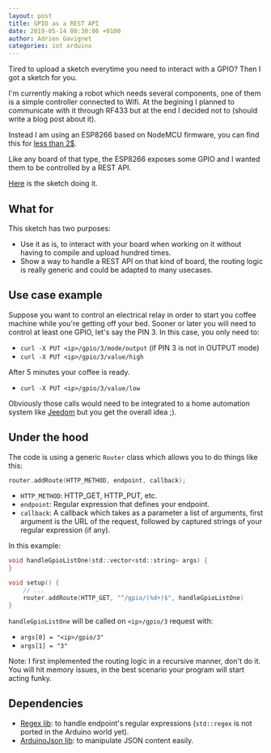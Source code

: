 ```yaml
---
layout: post
title: GPIO as a REST API
date: 2019-05-14 00:30:06 +0100
author: Adrien Gavignet
categories: iot arduino
---
```


Tired to upload a sketch everytime you need to interact with a GPIO?
Then I got a sketch for you.

I'm currently making a robot which needs several components, one of them is a simple controller connected to Wifi.
At the begining I planned to communicate with it through RF433 but at the end I decided not to (should write a blog post about it).

Instead I am using an ESP8266 based on NodeMCU firmware, you can find this for [less than 2$](https://fr.aliexpress.com/item/V2-4M-4FLASH-NodeMcu-Lua-WIFI-Networking-development-board-Based-ESP8266/32647690484.html).

Like any board of that type, the ESP8266 exposes some GPIO and I wanted them to be controlled by a REST API.

[Here](https://github.com/hasboeuf/domiotic/blob/master/arduino/nodemcu/restforgpio/README.md) is the sketch doing it.

## What for

This sketch has two purposes:

* Use it as is, to interact with your board when working on it without having to compile and upload hundred times.
* Show a way to handle a REST API on that kind of board, the routing logic is really generic and could be adapted to many usecases.

## Use case example

Suppose you want to control an electrical relay in order to start you coffee machine while you're getting off your bed. Sooner or later you will need to control at least one GPIO, let's say the PIN 3. In this case, you only need to:

* `curl -X PUT <ip>/gpio/3/mode/output` (if PIN 3 is not in OUTPUT mode)
* `curl -X PUT <ip>/gpio/3/value/high`

After 5 minutes your coffee is ready.

* `curl -X PUT <ip>/gpio/3/value/low`

Obviously those calls would need to be integrated to a home automation system like [Jeedom](https://www.jeedom.com/site/en/) but you get the overall idea ;).

## Under the hood

The code is using a generic `Router` class which allows you to do things like this:

```c
router.addRoute(HTTP_METHOD, endpoint, callback);
```

* `HTTP_METHOD`: HTTP_GET, HTTP_PUT, etc.
* `endpoint`: Regular expression that defines your endpoint.
* `callback`: A callback which takes as a parameter a list of arguments, first argument is the URL of the request, followed by captured strings of your regular expression (if any).

In this example:

```c
void handleGpioListOne(std::vector<std::string> args) {
}

void setup() {
    // ...
    router.addRoute(HTTP_GET, "^/gpio/(%d+)$", handleGpioListOne)
}
```

`handleGpioListOne` will be called on `<ip>/gpio/3` request with:

* `args[0] = "<ip>/gpio/3"`
* `args[1] = "3"`

Note: I first implemented the routing logic in a recursive manner, don't do it. You will hit memory issues, in the best scenario your program will start acting funky.

## Dependencies

* [Regex lib](https://github.com/nickgammon/Regexp): to handle endpoint's regular expressions (`std::regex` is not ported in the Arduino world yet).
* [ArduinoJson lib](https://arduinojson.org/): to manipulate JSON content easily.
